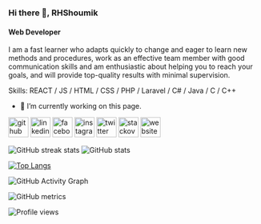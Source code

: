 ### Hi there 👋, RHShoumik
#### Web Developer
I am a fast learner who adapts quickly to change and eager to learn new methods and procedures, work as an effective team member with good communication skills and am enthusiastic about helping you to reach your goals, and will provide top-quality results with minimal supervision.

Skills: REACT / JS / HTML / CSS / PHP / Laravel  / C# / Java / C / C++

- 🔭 I’m currently working on this page. 


[<img src='https://cdn.jsdelivr.net/npm/simple-icons@3.0.1/icons/github.svg' alt='github' height='40'>](https://github.com/RHShoumik)  [<img src='https://cdn.jsdelivr.net/npm/simple-icons@3.0.1/icons/linkedin.svg' alt='linkedin' height='40'>](https://www.linkedin.com/in/ragib-hassan/)  [<img src='https://cdn.jsdelivr.net/npm/simple-icons@3.0.1/icons/facebook.svg' alt='facebook' height='40'>](https://www.facebook.com/rhshoumik/)  [<img src='https://cdn.jsdelivr.net/npm/simple-icons@3.0.1/icons/instagram.svg' alt='instagram' height='40'>](https://www.instagram.com/rhshoumik/)  [<img src='https://cdn.jsdelivr.net/npm/simple-icons@3.0.1/icons/twitter.svg' alt='twitter' height='40'>](https://twitter.com/RHShoumik)  [<img src='https://cdn.jsdelivr.net/npm/simple-icons@3.0.1/icons/stackoverflow.svg' alt='stackoverflow' height='40'>](https://stackoverflow.com/users/users/10228573/rhshoumik)  [<img src='https://cdn.jsdelivr.net/npm/simple-icons@3.0.1/icons/icloud.svg' alt='website' height='40'>](https://rhshoumik.com/)  

![GitHub streak stats](https://github-readme-streak-stats.herokuapp.com/?user=RHShoumik) ![GitHub stats](https://github-readme-stats.vercel.app/api?username=RHShoumik&show_icons=true)

[![Top Langs](https://github-readme-stats.vercel.app/api/top-langs/?username=RHShoumik)](https://github.com/anuraghazra/github-readme-stats)

![GitHub Activity Graph](https://activity-graph.herokuapp.com/graph?username=RHShoumik)  

![GitHub metrics](https://metrics.lecoq.io/RHShoumik)   

![Profile views](https://gpvc.arturio.dev/RHShoumik)  

